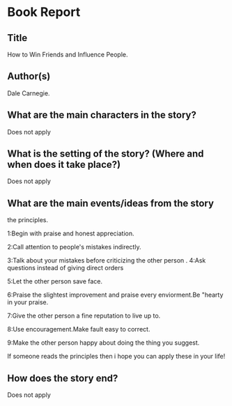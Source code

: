 # Book Report

## Title

How to Win Friends and Influence People.

## Author(s)

Dale Carnegie.


## What are the main characters in the story?

Does not apply


## What is the setting of the story? (Where and when does it take place?)

Does not apply


## What are the main events/ideas from the story
the principles.

 1:Begin with praise and honest appreciation.
 
 2:Call attention  to people's mistakes indirectly.
 
 3:Talk about your mistakes before criticizing the other person
 .
 4:Ask questions instead of giving direct orders
 
 5:Let the other person save face.
 
 6:Praise the slightest improvement and praise every enviorment.Be "hearty in your praise.
 
 7:Give the other person a fine reputation to live up to.
 
 8:Use encouragement.Make fault easy to correct.
 
 9:Make the other person happy about doing the thing you suggest.
 
 If someone reads the principles then i hope you can apply these in your life!
 
## How does the story end?

Does not apply
